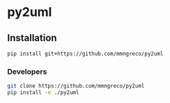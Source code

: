 # py2uml

## Installation

```bash
pip install git+https://github.com/mmngreco/py2uml
```

### Developers

```bash
git clone https://github.com/mmngreco/py2uml
pip install -e ./py2uml
```

